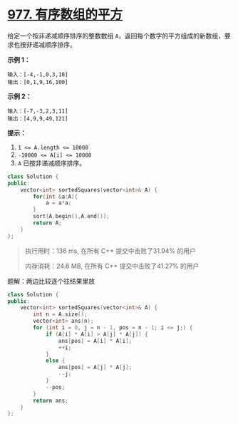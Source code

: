 # [977. 有序数组的平方](https://leetcode-cn.com/problems/squares-of-a-sorted-array/)

给定一个按非递减顺序排序的整数数组 `A`，返回每个数字的平方组成的新数组，要求也按非递减顺序排序。

 

**示例 1：**

```
输入：[-4,-1,0,3,10]
输出：[0,1,9,16,100]
```

**示例 2：**

```
输入：[-7,-3,2,3,11]
输出：[4,9,9,49,121]
```

 

**提示：**

1. `1 <= A.length <= 10000`
2. `-10000 <= A[i] <= 10000`
3. `A` 已按非递减顺序排序。

```c++
class Solution {
public:
    vector<int> sortedSquares(vector<int>& A) {
        for(int &a:A){
            a = a*a; 
        }
        sort(A.begin(),A.end());
        return A;
    }
};
```

> 执行用时：136 ms, 在所有 C++ 提交中击败了31.94% 的用户
>
> 内存消耗：24.6 MB, 在所有 C++ 提交中击败了41.27% 的用户

题解：两边比较逐个往结果里放

```c++
class Solution {
public:
    vector<int> sortedSquares(vector<int>& A) {
        int n = A.size();
        vector<int> ans(n);
        for (int i = 0, j = n - 1, pos = n - 1; i <= j;) {
            if (A[i] * A[i] > A[j] * A[j]) {
                ans[pos] = A[i] * A[i];
                ++i;
            }
            else {
                ans[pos] = A[j] * A[j];
                --j;
            }
            --pos;
        }
        return ans;
    }
};
```


